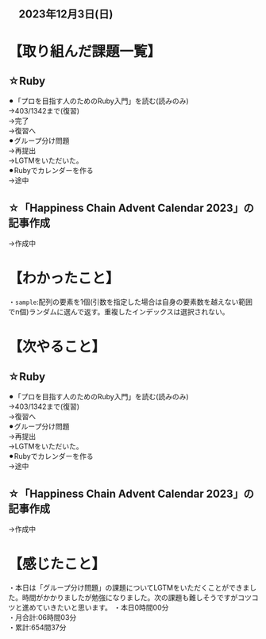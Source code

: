## 　2023年12月3日(日)
# 【取り組んだ課題一覧】
## ☆Ruby
⚫︎「プロを目指す人のためのRuby入門」を読む(読みのみ)<br>
→403/1342まで(復習)<br>
→完了<br>
→復習へ<br>
⚫︎グループ分け問題<br>
→再提出<br>
→LGTMをいただいた。　<br>
⚫︎Rubyでカレンダーを作る<br>
→途中<br>
## ☆「Happiness Chain Advent Calendar 2023」の記事作成
→作成中<br>
# 【わかったこと】
・`sample`:配列の要素を1個(引数を指定した場合は自身の要素数を越えない範囲でn個)ランダムに選んで返す。重複したインデックスは選択されない。<br>
# 【次やること】
## ☆Ruby
⚫︎「プロを目指す人のためのRuby入門」を読む(読みのみ)<br>
→403/1342まで(復習)<br>
→復習へ<br>
⚫︎グループ分け問題<br>
→再提出<br>
→LGTMをいただいた。　<br>
⚫︎Rubyでカレンダーを作る<br>
→途中<br>
## ☆「Happiness Chain Advent Calendar 2023」の記事作成
→作成中<br>
# 【感じたこと】
・本日は「グループ分け問題」の課題についてLGTMをいただくことができました。時間がかかりましたが勉強になりました。次の課題も難しそうですがコツコツと進めていきたいと思います。
・本日0時間00分<br>
・月合計:06時間03分<br>
・累計:654間37分<br>
